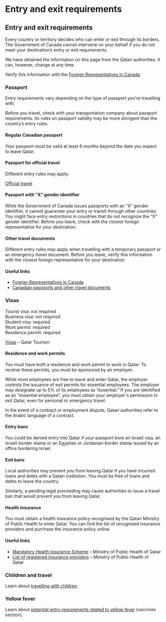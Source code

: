 # Entry and exit requirements

## Entry and exit requirements

Every country or territory decides who can enter or exit through its borders. The Government of Canada cannot intervene on your behalf if you do not meet your destination’s entry or exit requirements.

We have obtained the information on this page from the Qatari authorities. It can, however, change at any time.

Verify this information with the [Foreign Representatives in Canada](https://www.international.gc.ca/protocol-protocole/reps.aspx?lang=eng).

### Passport

Entry requirements vary depending on the type of passport you're travelling with.

Before you travel, check with your transportation company about passport requirements. Its rules on passport validity may be more stringent than the country’s entry rules.

#### Regular Canadian passport

Your passport must be valid at least 6 months beyond the date you expect to leave Qatar.

#### Passport for official travel

Different entry rules may apply.

[Official travel](https://www.canada.ca/en/immigration-refugees-citizenship/services/canadian-passports/official-travel.html)

#### Passport with “X” gender identifier

While the Government of Canada issues passports with an “X” gender identifier, it cannot guarantee your entry or transit through other countries. You might face entry restrictions in countries that do not recognize the “X” gender identifier. Before you leave, check with the closest foreign representative for your destination.

#### Other travel documents

Different entry rules may apply when travelling with a temporary passport or an emergency travel document. Before you leave, verify this information with the closest foreign representative for your destination.

#### Useful links

* [Foreign Representatives in Canada](https://www.international.gc.ca/protocol-protocole/reps.aspx?lang=eng)
* [Canadian passports and other travel documents](http://www.canada.ca/passport)

### Visas

Tourist visa: not required  
Business visa: not required  
Student visa: required  
Work permit: required  
Residence permit: required

[Visas](https://visitqatar.com/intl-en/practical-info/visas) – Qatar Tourism

#### Residence and work permits

You must have both a residence and work permit to work in Qatar. To receive these permits, you must be sponsored by an employer.

While most employees are free to leave and enter Qatar, the employer controls the issuance of exit permits for essential employees. The employer may designate up to 5% of its employees as “essential.” If you are identified as an “essential employee”, you must obtain your employer's permission to exit Qatar, even for personal or emergency travel.

In the event of a contract or employment dispute, Qatari authorities refer to the Arabic language of a contract.

#### Entry bans

You could be denied entry into Qatar if your passport bore an Israeli visa, an Israeli border stamp or an Egyptian or Jordanian border stamp issued by an office bordering Israel.

#### Exit bans

Local authorities may prevent you from leaving Qatar if you have incurred loans and debts with a Qatari institution. You must be free of loans and debts to leave the country.

Similarly, a pending legal proceeding may cause authorities to issue a travel ban that would prevent you from leaving Qatar.

#### Health insurance

You must obtain a health insurance policy recognised by the Qatari Ministry of Public Health to enter Qatar. You can find the list of recognised insurance providers and purchase the insurance policy online.

#### Useful links

* [Mandatory Health Insurance Scheme](https://www.moph.gov.qa/english/derpartments/policyaffairs/hfid/Pages/Health-Insurance-Scheme.aspx) – Ministry of Public Health of Qatar
* [List of registered insurance providers](https://www.moph.gov.qa/english/derpartments/policyaffairs/hfid/hirs/insurancecompanies/Pages/default.aspx) – Ministry of Public Health of Qatar

### Children and travel

Learn about [travelling with children](http://travel.gc.ca/travelling/children).

### Yellow fever

Learn about [potential entry requirements related to yellow fever](#health) (vaccines section).